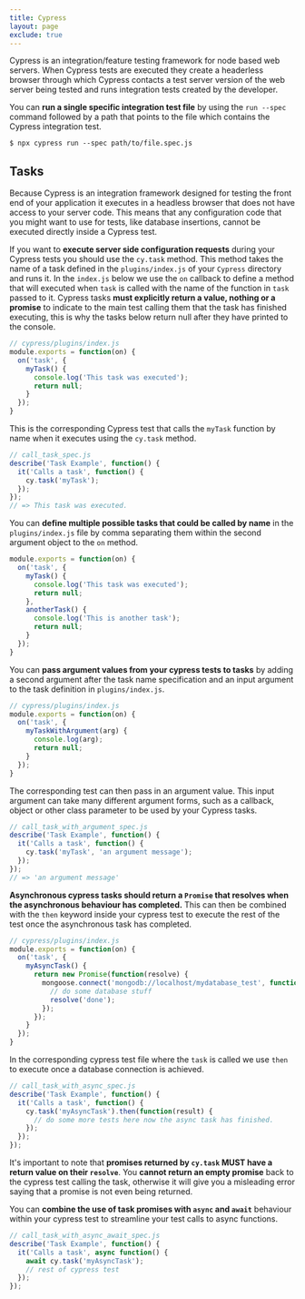 ```yaml
---
title: Cypress
layout: page
exclude: true
---
```

Cypress is an integration/feature testing framework for node based web servers. When Cypress tests are executed they create a headerless browser through which Cypress contacts a test server version of the web server being tested and runs integration tests created by the developer.

You can **run a single specific integration test file** by using the `run --spec` command followed by a path that points to the file which contains the Cypress integration test.
```
$ npx cypress run --spec path/to/file.spec.js
```

## Tasks
Because Cypress is an integration framework designed for testing the front end of your application it executes in a headless browser that does not have access to your server code. This means that any configuration code that you might want to use for tests, like database insertions, cannot be executed directly inside a Cypress test.

If you want to **execute server side configuration requests** during your Cypress tests you should use the `cy.task` method. This method takes the name of a task defined in the `plugins/index.js` of your `Cypress` directory and runs it. In the `index.js` below we use the `on` callback to define a method that will executed when `task` is called with the name of the function in `task` passed to it. Cypress tasks **must explicitly return a value, nothing or a promise** to indicate to the main test calling them that the task has finished executing, this is why the tasks below return null after they have printed to the console.
```js
// cypress/plugins/index.js
module.exports = function(on) {
  on('task', {
    myTask() {
      console.log('This task was executed');
      return null;
    }
  });
}
```
This is the corresponding Cypress test that calls the `myTask` function by name when it executes using the `cy.task` method.
```js
// call_task_spec.js
describe('Task Example', function() {
  it('Calls a task', function() {
    cy.task('myTask');
  });
});
// => This task was executed.
```

You can **define multiple possible tasks that could be called by name** in the `plugins/index.js` file by comma separating them within the second argument object to the `on` method.
```js
module.exports = function(on) {
  on('task', {
    myTask() {
      console.log('This task was executed');
      return null;
    },
    anotherTask() {
      console.log('This is another task');
      return null;
    }
  });
}
```

You can **pass argument values from your cypress tests to tasks** by adding a second argument after the task name specification and an input argument to the task definition in `plugins/index.js`.
```js
// cypress/plugins/index.js
module.exports = function(on) {
  on('task', {
    myTaskWithArgument(arg) {
      console.log(arg);
      return null;
    }
  });
}
```

The corresponding test can then pass in an argument value. This input argument can take many different argument forms, such as a callback, object or other class parameter to be used by your Cypress tasks.
```js
// call_task_with_argument_spec.js
describe('Task Example', function() {
  it('Calls a task', function() {
    cy.task('myTask', 'an argument message');
  });
});
// => 'an argument message'
```

**Asynchronous cypress tasks should return a `Promise` that resolves when the asynchronous behaviour has completed.** This can then be combined with the `then` keyword inside your cypress test to execute the rest of the test once the asynchronous task has completed.
```js
// cypress/plugins/index.js
module.exports = function(on) {
  on('task', {
    myAsyncTask() {
      return new Promise(function(resolve) {
        mongoose.connect('mongodb://localhost/mydatabase_test', function(err) {
          // do some database stuff
          resolve('done');
        });
      });
    }
  });
}
```

In the corresponding cypress test file where the `task` is called we use `then` to execute once a database connection is achieved.
```js
// call_task_with_async_spec.js
describe('Task Example', function() {
  it('Calls a task', function() {
    cy.task('myAsyncTask').then(function(result) {
      // do some more tests here now the async task has finished.
    });
  });
});
```

It's important to note that **promises returned by `cy.task` MUST have a return value on their `resolve`**. You **cannot return an empty promise** back to the cypress test calling the task, otherwise it will give you a misleading error saying that a promise is not even being returned.

You can **combine the use of task promises with `async` and `await`** behaviour within your cypress test to streamline your test calls to async functions.
```js
// call_task_with_async_await_spec.js
describe('Task Example', function() {
  it('Calls a task', async function() {
    await cy.task('myAsyncTask');
    // rest of cypress test
  });
});
```


<!--stackedit_data:
eyJoaXN0b3J5IjpbLTE4OTE5ODgxNTEsLTEwMjg3Nzg3ODcsLT
QxNjAzOTQ2MywyMTEwNjE3NDMyLC0zMTUzNjAwNCw4MTU3Njc1
NTAsNTA1NzA4MzQyLC0xNTY5MzgzODMxLC0yMDM2NDk5ODE5LD
IxMDcyODA1OTJdfQ==
-->